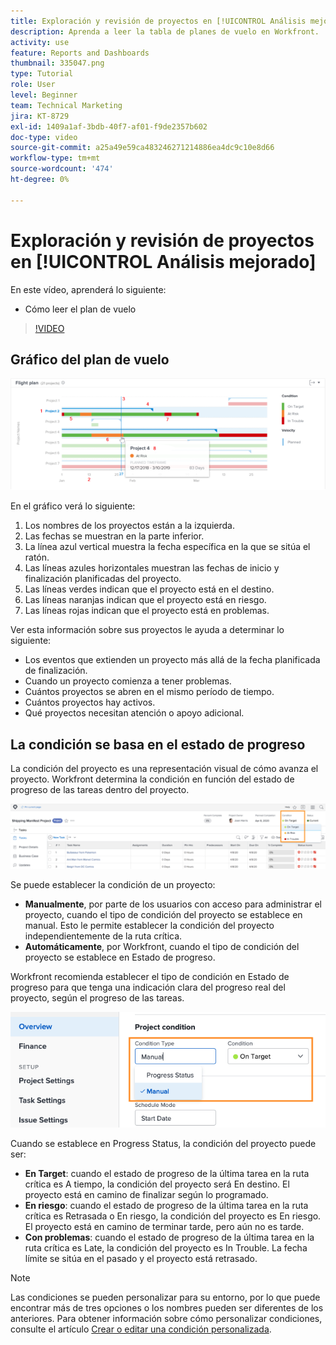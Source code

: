 ```yaml
---
title: Exploración y revisión de proyectos en [!UICONTROL Análisis mejorado]
description: Aprenda a leer la tabla de planes de vuelo en Workfront.
activity: use
feature: Reports and Dashboards
thumbnail: 335047.png
type: Tutorial
role: User
level: Beginner
team: Technical Marketing
jira: KT-8729
exl-id: 1409a1af-3bdb-40f7-af01-f9de2357b602
doc-type: video
source-git-commit: a25a49e59ca483246271214886ea4dc9c10e8d66
workflow-type: tm+mt
source-wordcount: '474'
ht-degree: 0%

---
```


# Exploración y revisión de proyectos en [!UICONTROL Análisis mejorado]

En este vídeo, aprenderá lo siguiente:

* Cómo leer el plan de vuelo

>[!VIDEO](https://video.tv.adobe.com/v/335047/?quality=12&learn=on)

## Gráfico del plan de vuelo

![Imagen de un gráfico de plan de vuelo con números que coinciden con las viñetas siguientes](assets/section-2-1.png)

En el gráfico verá lo siguiente:

1. Los nombres de los proyectos están a la izquierda.
1. Las fechas se muestran en la parte inferior.
1. La línea azul vertical muestra la fecha específica en la que se sitúa el ratón.
1. Las líneas azules horizontales muestran las fechas de inicio y finalización planificadas del proyecto.
1. Las líneas verdes indican que el proyecto está en el destino.
1. Las líneas naranjas indican que el proyecto está en riesgo.
1. Las líneas rojas indican que el proyecto está en problemas.

Ver esta información sobre sus proyectos le ayuda a determinar lo siguiente:

* Los eventos que extienden un proyecto más allá de la fecha planificada de finalización.
* Cuando un proyecto comienza a tener problemas.
* Cuántos proyectos se abren en el mismo período de tiempo.
* Cuántos proyectos hay activos.
* Qué proyectos necesitan atención o apoyo adicional.

## La condición se basa en el estado de progreso

La condición del proyecto es una representación visual de cómo avanza el proyecto. Workfront determina la condición en función del estado de progreso de las tareas dentro del proyecto.

![Una imagen de los posibles estados de progreso](assets/section-2-2.png)

Se puede establecer la condición de un proyecto:

* **Manualmente**, por parte de los usuarios con acceso para administrar el proyecto, cuando el tipo de condición del proyecto se establece en manual. Esto le permite establecer la condición del proyecto independientemente de la ruta crítica.
* **Automáticamente**, por Workfront, cuando el tipo de condición del proyecto se establece en Estado de progreso.

Workfront recomienda establecer el tipo de condición en Estado de progreso para que tenga una indicación clara del progreso real del proyecto, según el progreso de las tareas.

![Una imagen de los posibles estados de progreso](assets/section-2-3.png)

Cuando se establece en Progress Status, la condición del proyecto puede ser:

* **En Target**: cuando el estado de progreso de la última tarea en la ruta crítica es A tiempo, la condición del proyecto será En destino. El proyecto está en camino de finalizar según lo programado.
* **En riesgo**: cuando el estado de progreso de la última tarea en la ruta crítica es Retrasada o En riesgo, la condición del proyecto es En riesgo. El proyecto está en camino de terminar tarde, pero aún no es tarde.
* **Con problemas**: cuando el estado de progreso de la última tarea en la ruta crítica es Late, la condición del proyecto es In Trouble. La fecha límite se sitúa en el pasado y el proyecto está retrasado.

>[!NOTE]
>
>Las condiciones se pueden personalizar para su entorno, por lo que puede encontrar más de tres opciones o los nombres pueden ser diferentes de los anteriores. Para obtener información sobre cómo personalizar condiciones, consulte el artículo [Crear o editar una condición personalizada](https://experienceleague.adobe.com/docs/workfront/using/administration-and-setup/customize/custom-conditions/create-edit-custom-conditions.html?lang=en).
